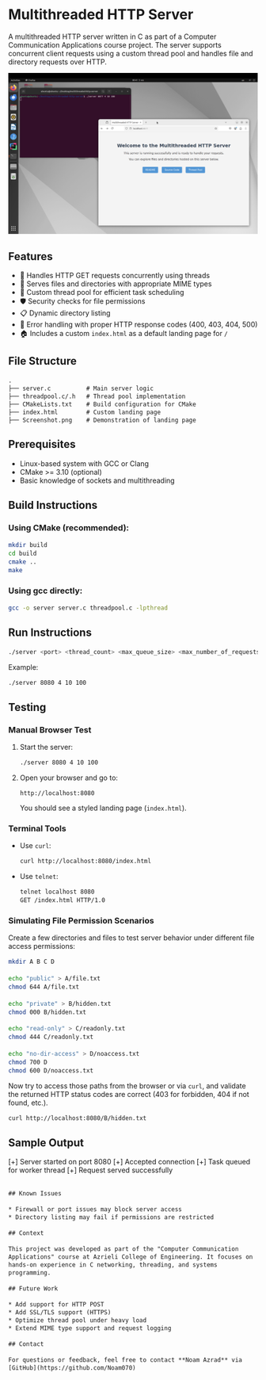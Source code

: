 # Multithreaded HTTP Server

A multithreaded HTTP server written in C as part of a Computer Communication Applications course project. The server supports concurrent client requests using a custom thread pool and handles file and directory requests over HTTP.

![Multithreaded HTTP Server](./Screenshot.png)

## Features

* 📡 Handles HTTP GET requests concurrently using threads
* 📂 Serves files and directories with appropriate MIME types
* 🧵 Custom thread pool for efficient task scheduling
* 🛡️ Security checks for file permissions
* 📋 Dynamic directory listing
* 🚫 Error handling with proper HTTP response codes (400, 403, 404, 500)
* 🏠 Includes a custom `index.html` as a default landing page for `/`

## File Structure

```
.
├── server.c          # Main server logic
├── threadpool.c/.h   # Thread pool implementation
├── CMakeLists.txt    # Build configuration for CMake
├── index.html        # Custom landing page
├── Screenshot.png    # Demonstration of landing page
```

## Prerequisites

* Linux-based system with GCC or Clang
* CMake >= 3.10 (optional)
* Basic knowledge of sockets and multithreading

## Build Instructions

### Using CMake (recommended):

```bash
mkdir build
cd build
cmake ..
make
```

### Using gcc directly:

```bash
gcc -o server server.c threadpool.c -lpthread
```

## Run Instructions

```bash
./server <port> <thread_count> <max_queue_size> <max_number_of_requests>
```

Example:

```bash
./server 8080 4 10 100
```

## Testing

### Manual Browser Test

1. Start the server:

   ```bash
   ./server 8080 4 10 100
   ```
2. Open your browser and go to:

   ```
   http://localhost:8080
   ```

   You should see a styled landing page (`index.html`).

### Terminal Tools

* Use `curl`:

  ```bash
  curl http://localhost:8080/index.html
  ```
* Use `telnet`:

  ```bash
  telnet localhost 8080
  GET /index.html HTTP/1.0

  ```

### Simulating File Permission Scenarios

Create a few directories and files to test server behavior under different file access permissions:

```bash
mkdir A B C D

echo "public" > A/file.txt
chmod 644 A/file.txt

echo "private" > B/hidden.txt
chmod 000 B/hidden.txt

echo "read-only" > C/readonly.txt
chmod 444 C/readonly.txt

echo "no-dir-access" > D/noaccess.txt
chmod 700 D
chmod 600 D/noaccess.txt
```

Now try to access those paths from the browser or via `curl`, and validate the returned HTTP status codes are correct (403 for forbidden, 404 if not found, etc.).

```bash
curl http://localhost:8080/B/hidden.txt
```

## Sample Output


[+] Server started on port 8080
[+] Accepted connection
[+] Task queued for worker thread
[+] Request served successfully
```

## Known Issues

* Firewall or port issues may block server access
* Directory listing may fail if permissions are restricted

## Context

This project was developed as part of the "Computer Communication Applications" course at Azrieli College of Engineering. It focuses on hands-on experience in C networking, threading, and systems programming.

## Future Work

* Add support for HTTP POST
* Add SSL/TLS support (HTTPS)
* Optimize thread pool under heavy load
* Extend MIME type support and request logging

## Contact

For questions or feedback, feel free to contact **Noam Azrad** via [GitHub](https://github.com/Noam070)
